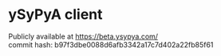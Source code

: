 # ySyPyA client

Publicly available at https://beta.ysypya.com/  
commit hash: b97f3dbe0088d6afb3342a17c7d402a22fb85f61